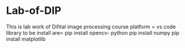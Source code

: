 # Lab-of-DIP
This is  lab work of  Difital image processing  course
platform =  vs code
library to be install are=
pip install opencv- python
pip install numpy
pip install matplotlib
